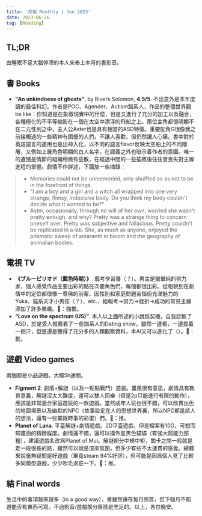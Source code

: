 ```yaml
---
title: '月報 Monthly | Jun 2023'
date: 2023-06-26
tag: [Reading]
---
```

## TL;DR

由睡眠不足大腦停滯的本人來奉上本月的書影音。

<!-- more -->

## 書 Books

+ **"An unkindness of ghosts"**, by Rivers Solomon, **4.5/5**. 不出意外是本年度讀的最佳科幻。作者是POC、Agender、Autism譜系人，作品的整個世界觀be like：你知道是在象徵現實中的什麼，但是又進行了充分的加工以及融合，各種極化的不平等縮影在一個在太空中漂浮的飛船之上。兩位主角都很明顯不在二元性別之中，主人公Aster也是具有相當的ASD特徵。重要配角G很像我之前接觸過的一些精神有困擾的人們，不讓人喜歡，但仍然讓人心痛。書中對於英語語言的運用也是出神入化，以不同的語言flavor反映太空船上的不同階層，又例如上層角色明顯的白人名字，在語義之外也暗示着作者的意圖。唯一的遺憾是情節的組織稍微有些散，在經過中間的一些插敘後往往會丟失對主線進程的掌握。劇情不作詳述，下面放一些摘錄：

> + Memories could not be unmemoried, only shuffled so as not to be in the forefront of things.
> + "I am a boy and a girl and a witch all wrapped into one very strange, flimsy, indecisive body. Do you think my body couldn't decide what it wanted to be?"
> + Aster, occasionally, through no will of her own, worried she wasn't pretty enough, and why? Pretty was a strange thing to concern oneself over. Pretty was subjective and fallacious. Pretty couldn't be replicated in a lab. She, as much as anyone, enjoyed the prismatic sweep of amaranth in bloom and the geography of animalian bodies.

## 電視 TV

+ **《ブルーピリオド（藍色時期）》**. 藝考學習番（？）。男主是蠻單純的努力家，個人感覺作品主要出彩的點在次要角色們，每個都很出彩。從相貌到在劇情中的定位都很像一尊佛的前輩、因性別和家庭問題苦惱但充滿魅力的Yuka、貓系天才小男孩（？）、etc.，給報考->努力->挫折->成功的常見主線添加了許多樂趣。🍅：強推。
+ **“Love on the spectrum (US)”**. 本人以上面所述的小說爲契機，自我診斷了ASD，於是受人推薦看了一些譜系人的Dating show。雖然一邊看，一邊捏着一把汗，但是還是獲得了充分多的人類觀察資料，本AI又可以進化了（）。🍅：推。

## 遊戲 Video games

兩個都是小品遊戲，大概5h通關。

+ **Figment 2**. 劇情+解謎（以及一點點戰鬥）遊戲。畫風很有意思，劇情具有教育意義，解謎沒太大難度，還可以雙人同樂（但是2p只能進行有限的動作），應該是非常適合家庭遊玩的一款遊戲。當然成年人玩也很不錯，可以欣賞出色的地圖場景以及幽默的NPC（故事設定在人的思想世界裏，所以NPC都是該人的想法，還有一些緊跟時事的彩蛋）們。🍅：推。
+ **Planet of Lana**. 平臺解謎+劇情遊戲。2D平臺遊戲，但是檔案有10G，可想而知畫面的精緻程度。劇情還不錯，還可以摸外星黑色貓貓（有強大超能力那種），建議遊戲名改爲Planet of Mui。解謎部分中規中矩，關卡之間一般就是走一段很長的路，雖然可以說是渲染氛圍，但多少有些不太連貫的感覺。總體來說毫無疑問是好遊戲（畢竟steam 94%好評），但可能是因爲個人見了比較多同類型遊戲，少少吹毛求疵一下。🍅：推。

## 結 Final words

生活中的事項越來越多（in a good way），書雖然還在每月照買，但下個月不知道能否有東西可寫。不過影音/遊戲部分應該是充足的。以上，各位晚安。